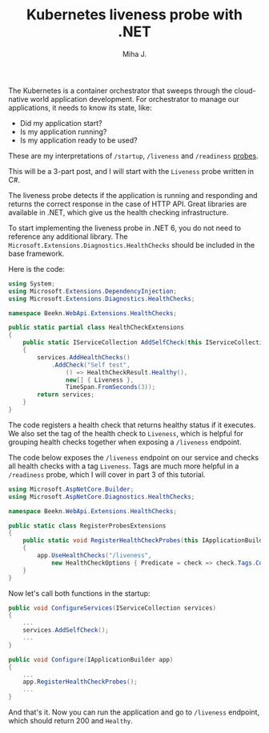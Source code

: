 ﻿---
layout: post
title: Kubernetes liveness probe with .NET
excerpt_separator: <!--more-->
author: Miha J.
tags: .NET, c#, kubernetes, liveness probe
---

The Kubernetes is a container orchestrator that sweeps through the cloud-native world application development. For orchestrator to manage our applications, it needs to know its state, like:

- Did my application start?
- Is my application running?
- Is my application ready to be used?

These are my interpretations of `/startup`, `/liveness` and `/readiness` [probes](https://kubernetes.io/docs/tasks/configure-pod-container/configure-liveness-readiness-startup-probes/).

This will be a 3-part post, and I will start with the `Liveness` probe written in C#.

The liveness probe detects if the application is running and responding and returns the correct response in the case of HTTP API. Great libraries are available in .NET, which give us the health checking infrastructure.

To start implementing the liveness probe in .NET 6, you do not need to reference any additional library. The `Microsoft.Extensions.Diagnostics.HealthChecks` should be included in the base framework.

Here is the code:

```c#
using System;
using Microsoft.Extensions.DependencyInjection;
using Microsoft.Extensions.Diagnostics.HealthChecks;

namespace Beekn.WebApi.Extensions.HealthChecks;

public static partial class HealthCheckExtensions
{
    public static IServiceCollection AddSelfCheck(this IServiceCollection services)
    {
        services.AddHealthChecks()
            .AddCheck("Self test",
                () => HealthCheckResult.Healthy(),
                new[] { Liveness },
                TimeSpan.FromSeconds(3));
        return services;
    }
}
```

The code registers a health check that returns healthy status if it executes. We also set the tag of the health check to `Liveness`, which is helpful for grouping health checks together when exposing a `/liveness` endpoint.

The code below exposes the `/liveness` endpoint on our service and checks all health checks with a tag `Liveness`. Tags are much more helpful in a `/readiness` probe, which I will cover in part 3 of this tutorial.

```c#
using Microsoft.AspNetCore.Builder;
using Microsoft.AspNetCore.Diagnostics.HealthChecks;

namespace Beekn.WebApi.Extensions.HealthChecks;

public static class RegisterProbesExtensions
{
    public static void RegisterHealthCheckProbes(this IApplicationBuilder app)
    {
        app.UseHealthChecks("/liveness",
            new HealthCheckOptions { Predicate = check => check.Tags.Contains(HealthCheckExtensions.Liveness) });
    }
}
```

Now let's call both functions in the startup:

```c#
public void ConfigureServices(IServiceCollection services)
{
    ...
    services.AddSelfCheck();
    ...
}

public void Configure(IApplicationBuilder app)
{
    ...      
    app.RegisterHealthCheckProbes();
    ...
}
```

And that's it. Now you can run the application and go to `/liveness` endpoint, which should return 200 and `Healthy`.